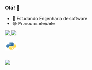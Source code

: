 ### Olá! 👋

- 🌱 Estudando Engenharia de software
- 😄 Pronouns:ele/dele

<div>
  <a href="https://github.com/StealthByt">
  <img height="180em" src="https://github-readme-stats.vercel.app/api?username=StealthByt&show_icons=false&theme=highcontrast&include_all_commits=true&count_private=true"/>
  <img height="180em" src="https://github-readme-stats.vercel.app/api/top-langs/?username=StealthByt&layout=compact&langs_count=16&theme=highcontrast"/>
</div>

<div style="display: inline_block"><br>
  <img align="center" alt="Seu-Nome-Python" height="30" width="40" src="https://raw.githubusercontent.com/devicons/devicon/master/icons/python/python-original.svg">
</div>

##

<div> 
  <a href="https://www.linkedin.com/in/SEU-LINKEDIN" target="_blank"><img src="https://img.shields.io/badge/-LinkedIn-%230077B5?style=for-the-badge&logo=linkedin&logoColor=green" target="_blank"></a>  
</div>
